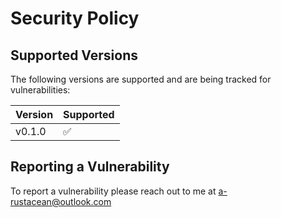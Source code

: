 # Security Policy

## Supported Versions

The following versions are supported and are being tracked for vulnerabilities:

| Version | Supported          |
| ------- | ------------------ |
| v0.1.0  | :white_check_mark: |

## Reporting a Vulnerability

To report a vulnerability please reach out to me at [a-rustacean@outlook.com](mailto:a-rustacean@outlook.com)
